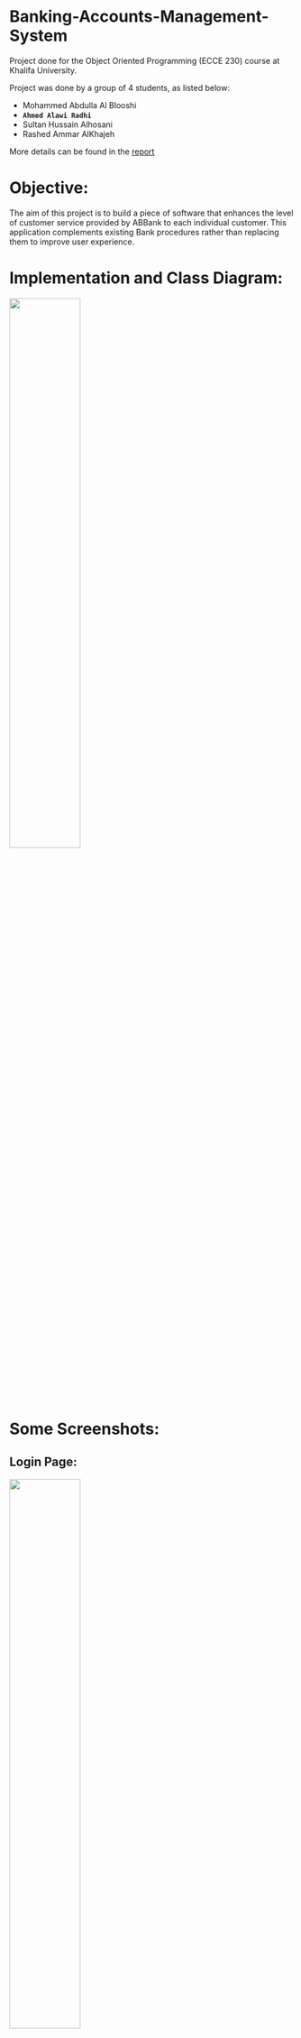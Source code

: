 # Banking-Accounts-Management-System
Project done for the Object Oriented Programming (ECCE 230) course at Khalifa University. 

Project was done by a group of 4 students, as listed below:
- Mohammed Abdulla Al Blooshi
- **`Ahmed Alawi Radhi`**
- Sultan Hussain Alhosani
- Rashed Ammar AlKhajeh

More details can be found in the [report](https://github.com/7mxd/Banking-Accounts-Management-System/blob/a2740959127192f5bf49c3c0698ba37c6fbb7ea6/OOP%20Project%20Report.pdf)


# Objective:
The aim of this project is to build a piece of software that enhances the level of customer service provided by ABBank to each individual customer. This application complements existing Bank procedures rather than replacing them to improve user experience.

# Implementation and Class Diagram:
<img src="ReadMe_Images/Class_Diagram.jpeg" width="50%" height="50%">

# Some Screenshots: 

## Login Page:
<img src="ReadMe_Images/Login_Page.JPG" width="50%" height="50%">

## Registration Page:
<img src="ReadMe_Images/Registration_Page.JPG" width="50%" height="50%">

## Banker Page:
<img src="ReadMe_Images/Banker_Page.JPG" width="50%" height="50%">

### Search Page:
<img src="ReadMe_Images/Banker_Search.JPG" width="50%" height="50%">

## User Page:
<img src="ReadMe_Images/User_Page.JPG" width="50%" height="50%">

### Acount Details Page:
<img src="ReadMe_Images/User_Details.jpg" width="50%" height="50%">

### "Transfer to a Utility" Page:
<img src="ReadMe_Images/User_Transfer_1.JPG" width="50%" height="50%">

### "Transfer to Other Customer" Page:
<img src="ReadMe_Images/User_Transfer_2.JPG" width="50%" height="50%">

### Account Activities Page:
<img src="ReadMe_Images/User_Activities.JPG" width="50%" height="50%">

### "View E-Statement" Page:
<img src="ReadMe_Images/User_Statement.jpg" width="50%" height="50%">

### Notifications Page:
<img src="ReadMe_Images/User_Notifications.JPG" width="50%" height="50%">





